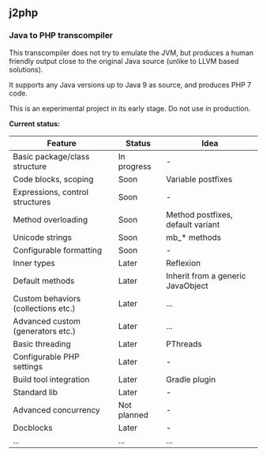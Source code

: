 ## j2php ##
### Java to PHP transcompiler ###

This transcompiler does not try to emulate the JVM,
but produces a human friendly output close to the original Java source
(unlike to LLVM based solutions).

It supports any Java versions up to Java 9 as source, and produces PHP 7 code.

This is an experimental project in its early stage. Do not use in production.

**Current status:**

| Feature | Status | Idea |
|---------|--------|------|
| Basic package/class structure | In progress | - |
| Code blocks, scoping | Soon | Variable postfixes |
| Expressions, control structures | Soon | - |
| Method overloading | Soon | Method postfixes, default variant |
| Unicode strings | Soon | mb_\* methods |
| Configurable formatting | Soon | - |
| Inner types | Later | Reflexion |
| Default methods | Later | Inherit from a generic JavaObject |
| Custom behaviors (collections etc.) | Later | ... |
| Advanced custom (generators etc.) | Later | ... |
| Basic threading | Later | PThreads |
| Configurable PHP settings | Later | - |
| Build tool integration | Later | Gradle plugin |
| Standard lib | Later | - |
| Advanced concurrency | Not planned | - |
| Docblocks | Later | - |
| ... | ... | ... 
